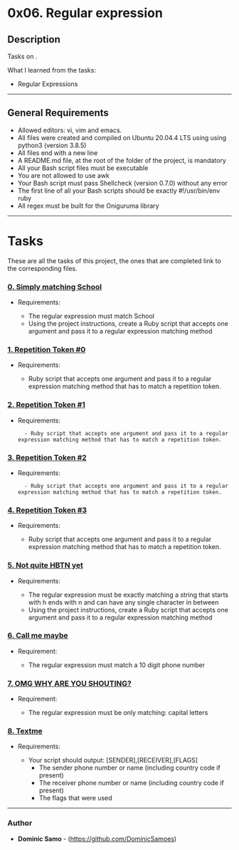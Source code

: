 # 0x06. Regular expression 

## Description

Tasks on .

What I learned from the tasks:

* Regular Expressions

---

## General Requirements
* Allowed editors: vi, vim and emacs.
* All files were created and compiled on Ubuntu 20.04.4 LTS using using python3 (version 3.8.5)
* All files end with a new line
* A README.md file, at the root of the folder of the project, is mandatory
* All your Bash script files must be executable
* You are not allowed to use awk
* Your Bash script must pass Shellcheck (version 0.7.0) without any error
* The first line of all your Bash scripts should be exactly #!/usr/bin/env ruby
* All regex must be built for the Oniguruma library 

---

# Tasks

These are all the tasks of this project, the ones that are completed link to the corresponding files.

### [0. Simply matching School](./0-simply_match_school.rb)
* Requirements:

	- The regular expression must match School
	- Using the project instructions, create a Ruby script that accepts one argument and pass it to a regular expression matching method

### [1. Repetition Token #0](./1-repetition_token_0.rb)

* Requirements:

	- Ruby script that accepts one argument and pass it to a regular expression matching method that has to match a repetition token.

### [2. Repetition Token #1](./2-repetition_token_1.rb)
* Requirements:

        - Ruby script that accepts one argument and pass it to a regular expression matching method that has to match a repetition token.

### [3. Repetition Token #2](./3-repetition_token_2.rb)
* Requirements:

        - Ruby script that accepts one argument and pass it to a regular expression matching method that has to match a repetition token.

### [4. Repetition Token #3](./4-repetition_token_3.rb)
* Requirements:

	- Ruby script that accepts one argument and pass it to a regular expression matching method that has to match a repetition token.

### [5. Not quite HBTN yet](./5-beginning_and_end.rb)
* Requirements:

	- The regular expression must be exactly matching a string that starts with h ends with n and can have any single character in between
	- Using the project instructions, create a Ruby script that accepts one argument and pass it to a regular expression matching method

### [6. Call me maybe](./6-phone_number.rb)
* Requirement:

	- The regular expression must match a 10 digit phone number

### [7. OMG WHY ARE YOU SHOUTING?](./7-OMG_WHY_ARE_YOU_SHOUTING.rb)
* Requirement:

	- The regular expression must be only matching: capital letters

### [8. Textme](./100-textme.rb)
* Requirements:

	- Your script should output: [SENDER],[RECEIVER],[FLAGS]
		+ The sender phone number or name (including country code if present)
		+ The receiver phone number or name (including country code if present)
		+ The flags that were used

---

### Author
* **Dominic Samo** - (https://github.com/DominicSamoes)

